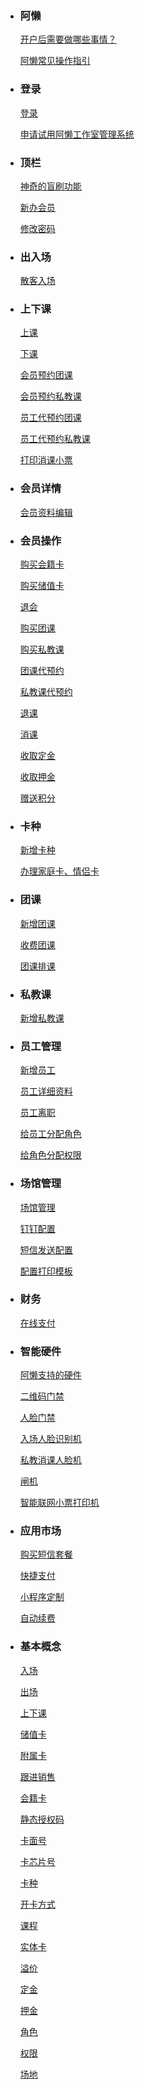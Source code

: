 - ### 阿懒

  [开户后需要做哪些事情？](阿懒/开户后需要做的事情)

  [阿懒常见操作指引](阿懒/阿懒常见操作指引)
  
- ### 登录

  [登录](登录/登录)

  [申请试用阿懒工作室管理系统](登录/申请试用阿懒工作室管理系统)

- ### 顶栏

  [神奇的盲刷功能](顶栏/神奇的盲刷功能)

  [新办会员](顶栏/新办会员)

  [修改密码](顶栏/修改密码)

- ### 出入场

  [散客入场](出入场/散客入场)

- ### 上下课

  [上课](上下课/上课)

  [下课](上下课/下课)

  [会员预约团课](上下课/会员预约团课)

  [会员预约私教课](上下课/会员预约私教课)

  [员工代预约团课](上下课/员工代预约团课)

  [员工代预约私教课](上下课/员工代预约私教课)

  [打印消课小票](上下课/打印消课小票)

- ### 会员详情

  [会员资料编辑](会员详情/会员资料编辑)

- ### 会员操作

  [购买会籍卡](会员操作/购买会籍卡)

  [购买储值卡](会员操作/购买储值卡)

  [退会](会员操作/退会)

  [购买团课](会员操作/购买团课)

  [购买私教课](会员操作/购买私教课)

  [团课代预约](会员操作/团课代预约)

  [私教课代预约](会员操作/私教课代预约)

  [退课](会员操作/退课)

  [消课](会员操作/消课)

  [收取定金](会员操作/收取定金)

  [收取押金](会员操作/收取押金)

  [赠送积分](会员操作/赠送积分)

- ### 卡种

  [新增卡种](卡种/新增卡种)

  [办理家庭卡、情侣卡](卡种/办理家庭卡、情侣卡)

- ### 团课

  [新增团课](团课/新增团课)

  [收费团课](团课/收费团课)

  [团课排课](团课/团课排课)

- ### 私教课

  [新增私教课](私教课/新增私教课)

- ### 员工管理

  [新增员工](员工管理/新增员工)

  [员工详细资料](员工管理/员工详细资料)

  [员工离职](员工管理/员工离职)

  [给员工分配角色](员工管理/给员工分配角色)

  [给角色分配权限](员工管理/给角色分配权限)

- ### 场馆管理

  [场馆管理](场馆管理/场馆管理)

  [钉钉配置](场馆管理/钉钉配置)

  [短信发送配置](场馆管理/短信发送配置)

  [配置打印模板](场馆管理/配置打印模板)

- ### 财务

  [在线支付](财务/在线支付)

- ### 智能硬件

  [阿懒支持的硬件](智能硬件/阿懒支持的硬件)

  [二维码门禁](智能硬件/二维码门禁)

  [人脸门禁](智能硬件/人脸门禁)

  [入场人脸识别机](智能硬件/入场人脸识别机)

  [私教消课人脸机](智能硬件/私教消课人脸机)

  [闸机](智能硬件/闸机)

  [智能联网小票打印机](智能硬件/智能联网小票打印机)

- ### 应用市场

  [购买短信套餐](应用市场/购买短信套餐)

  [快捷支付](应用市场/快捷支付)

  [小程序定制](应用市场/小程序定制)

  [自动续费](智能硬件/自动续费)

- ### 基本概念

  [入场](基本概念/入场)

  [出场](基本概念/出场)

  [上下课](基本概念/上下课)

  [储值卡](基本概念/储值卡)

  [附属卡](基本概念/附属卡)

  [跟进销售](基本概念/跟进销售)

  [会籍卡](基本概念/会籍卡)

  [静态授权码](基本概念/静态授权码)

  [卡面号](基本概念/卡面号)

  [卡芯片号](基本概念/卡芯片号)

  [卡种](基本概念/卡种)

  [开卡方式](基本概念/开卡方式)

  [课程](基本概念/课程)

  [实体卡](基本概念/实体卡)

  [溢价](基本概念/溢价)

  [定金](基本概念/定金)

  [押金](基本概念/押金)

  [角色](基本概念/角色)

  [权限](基本概念/权限)

  [场地](基本概念/场地)